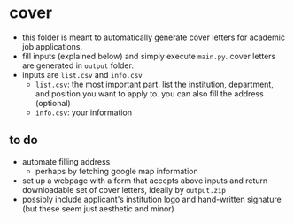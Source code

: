 # cover

- this folder is meant to automatically generate cover letters for academic job applications.
- fill inputs (explained below) and simply execute `main.py`. cover letters are generated in `output` folder.
- inputs are `list.csv` and `info.csv`
  - `list.csv`: the most important part. list the institution, department, and position you want to apply to. you can also fill the address (optional)
  - `info.csv`: your information

## to do

- automate filling address
  - perhaps by fetching google map information
- set up a webpage with a form that accepts above inputs and return downloadable set of cover letters, ideally by `output.zip`
- possibly include applicant's institution logo and hand-written signature (but these seem just aesthetic and minor)

